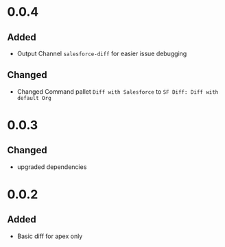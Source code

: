 # 0.0.4

## Added 
- Output Channel `salesforce-diff` for easier issue debugging

## Changed
- Changed Command pallet `Diff with Salesforce` to `SF Diff: Diff with default Org`

# 0.0.3

## Changed 
- upgraded dependencies

# 0.0.2

## Added 
- Basic diff for apex only